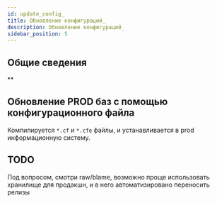 ```yaml
---
id: update_config_
title: Обновление конфигураций_
description: Обновление конфигураций_
sidebar_position: 5
---
```


## Общие сведения

**



## Обновление PROD баз с помощью конфигурационного файла

Компилируется `*.cf` и `*.cfe` файлы, и устанавливается в prod информационную систему.

## TODO

Под вопросом, смотри raw/blame, возможно проще использовать хранилище для продакшн, и в него автоматизировано переносить релизы

<!-- ## Обновление PROD баз с помощью собственных поставок

Мы используем обновление PROD баз с помощью собственных поставок, потому что это обеспечивает надежность, безопасность и эффективность в управлении изменениями. Ниже представлены ключевые преимущества и аргументы в пользу этого подхода.

### Защита от несанкционированных изменений

Использование поставок обеспечивает защиту prod базы от несанкционированных изменений и улучшает безопасность системы.

- **Объекты под замком**: Все объекты в prod базе находятся под замком, что исключает возможность их случайного изменения.

### Обработчики обновления

Использование обработчиков обновления позволяет автоматизировать процесс внедрения изменений и устранить необходимость выполнения ручных действий в prod базе.

- **Сценарии обновлений**: Обработчики обновлений позволяют заранее настроить сценарии, которые автоматически выполняют необходимые действия при внедрении новой поставки.
- **Минимизация ручного труда**: Сокращение количества ручных операций уменьшает вероятность ошибок и ускоряет процесс обновления.
- **Стандартизация**: Обработчики обновлений обеспечивают единообразное выполнение всех необходимых действий, что гарантирует консистентные изменений во всех средах.
- **Повторяемость**: Один раз настроенные обработчики могут использоваться многократно для различных обновлений, что делает процесс внедрения изменений более предсказуемым и управляемым.
- **Пакетное выполнение**: Обработчики могут выполнять множество операций одновременно, что значительно ускоряет процесс обновления.

**Примеры**:

1. Автоматическое обновление структуры данных
2. Обновление справочников и данных
3. Настройка прав доступа

**Материалы**:

- [Подключение обработчиков обновления в доработанных конфигурациях](https://clck.ru/3BtUWw)
- [Видео: Как использовать обработчики обновления БСП](https://www.youtube.com/live/R1WcXh8nL38?si=bEw6QTiNPmyROR7s&t)

### Контроль над изменениями

Использование собственных поставок обеспечивает прозрачность и контроль над внедрением изменений.

- **История изменений**: Каждая поставка документируется, что позволяет отслеживать все внесенные изменения и их причины.
- **Управление версиями**: Поставки позволяют управлять версиями и откатиться к предыдущей версии при необходимости.

### Возможность использования технологии разветвлённой разработки 1С

Применение технологии разветвлённой разработки 1С обеспечивает эффективное управление разработкой, удобный процесс код ревью и надежное трехстороннее объединение при переносе доработок.

- **Параллельная работа над задачами**: Технология разветвленной разработки позволяет разработчикам работать параллельно над разными задачами, создавая отдельные ветки для каждой задачи или группы задач.
- **Просмотр изменений в контексте задачи**: Процесс код ревью становится более удобным, так как можно просматривать изменения, относящиеся только к конкретной задаче, что упрощает анализ и проверку кода.
- **Разрешение конфликтов**: Трехстороннее объединение позволяет эффективно разрешать конфликты при слиянии веток, учитывая изменения, внесенные в обеих ветках и в основной конфигурации.

[ИТС: Технология разветвленной разработки конфигураций](https://its.1c.ru/db/v8std/content/709/hdoc)
[Инфостарт: Технология разветвленной разработки конфигураций](https://infostart.ru/1c/articles/1443756/)

### Работа с расширениями

Использование собственных поставок с обработчиками обновлений позволяет эффективно управлять расширениями, поддерживая порядок и автоматизируя процесс их добавления и удаления.

- **Автоматизация удаления расширений**: Автоматическое удаление фикс расширений с помощью обработчиков обновлений обеспечивает порядок в prod базе и исключает необходимость ручного контроля.
- **Минимизация ошибок**: Автоматизация уменьшает вероятность ошибок, связанных с ручным добавлением и удалением расширений.
- **Чистота и организованность**: Своевременное удаление ненужных расширений помогает поддерживать порядок в системе и предотвращает накопление лишних данных и кода.

### Оптимизация процессов

Переход на собственные поставки позволяет автоматизировать процесс обновления, тем самым ускорив и упростив процесс внедрения изменений через CI/CD.

- **Автоматизация процесса обновления**: Поставки позволяет автоматизировать процесс переноса изменений, что сокращает время и уменьшает нагрузку на сотрудников.
- **Снижение рисков человеческого фактора**: Автоматизация исключает риск ошибок, связанных с человеческим фактором.

### Профессиональный подход

Использование собственных поставок демонстрирует высокий уровень профессионализма и зрелости IT-процессов в компании.

- **Соответствие лучшим практикам**: Процесс управления изменениями с помощью поставок соответствует лучшим мировым практикам ITIL и DevOps.

### Необходимые действия в конфигурации

При использовании подхода с собственными поставками исходная типовая конфигурация становится библиотекой со своим собственным номером версии и обработчиками обновления, а доработанная конфигурация выступает в качестве основной конфигурации с собственным именем и своей нумерацией версий, разработанной на базе этой библиотеки.

В дальнейшем при каждом обновлении доработанной конфигурации (как правило, при каждом помещении в хранилище) на новую версию типовой конфигурации необходимо будет увеличивать номер версии доработанной конфигурации, чтобы сработали все обработчики обновления.

![image.png](_img/delivery_configuration.png) -->
